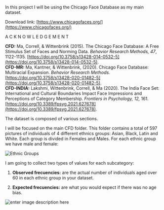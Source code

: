In this project I will be using the Chicago Face Database as my main dataset.

Download link:  [https://www.chicagofaces.org/](https://www.chicagofaces.org/)

A C K N O W L E D G E M E N T

**CFD:** Ma, Correll, & Wittenbrink (2015). The Chicago Face Database: A Free Stimulus Set of Faces and Norming Data. _Behavior Research Methods, 47_, 1122-1135. [https://doi.org/10.3758/s13428-014-0532-5](https://doi.org/10.3758/s13428-014-0532-5).  
**CFD-MR:** Ma, Kantner, & Wittenbrink, (2020). Chicago Face Database: Multiracial Expansion. _Behavior Research Methods._ [https://doi.org/10.3758/s13428-020-01482-5](https://doi.org/10.3758/s13428-020-01482-5).  
**CFD-INDIA:** Lakshmi, Wittenbrink, Correll, & Ma (2020). The India Face Set: International and Cultural Boundaries Impact Face Impressions and Perceptions of Category Membership. _Frontiers in Psychology, 12,_ 161. [https://doi.org/10.3389/fpsyg.2021.627678](https://doi.org/10.3389/fpsyg.2021.627678).

The dataset is composed of various sections.

I will be focused on the main CFD folder. This folder contains a total of 597 pictures of individuals of 4 different ethnics groups: Asian, Black, Latin and White. Each group is divided in Females and Males.
For each ethnic group we have male and female:

![Ethnic Groups](https://github.com/antonyga/Bias-Insights/blob/main/Media/Ethnic%20Groups.png?raw=true)

I am going to collect two types of values for each subcategory:

1. **Observed frecuencies:** are the actual number of individuals aged over 60 in each ethnic group in your dataset.

3. **Expected frecuencies:** are what you would expect if there was no age bias.

![enter image description here](https://github.com/antonyga/Bias-Insights/blob/main/Media/Data%20Preparation.png?raw=true)
